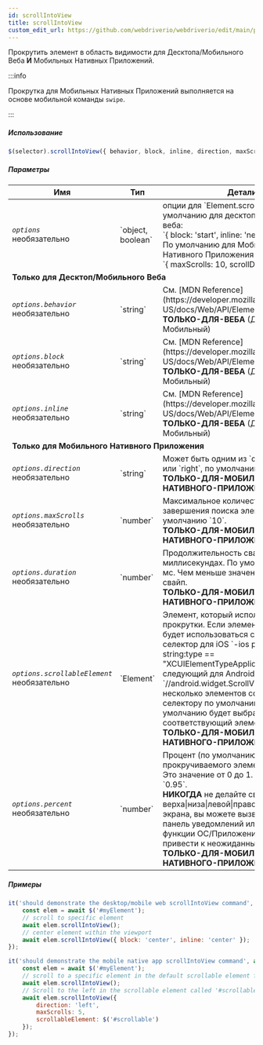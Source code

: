 ```yaml
---
id: scrollIntoView
title: scrollIntoView
custom_edit_url: https://github.com/webdriverio/webdriverio/edit/main/packages/webdriverio/src/commands/element/scrollIntoView.ts
---
```


Прокрутить элемент в область видимости для Десктопа/Мобильного Веба <strong>И</strong> Мобильных Нативных Приложений.

:::info

Прокрутка для Мобильных Нативных Приложений выполняется на основе мобильной команды `swipe`.

:::

##### Использование

```js
$(selector).scrollIntoView({ behavior, block, inline, direction, maxScrolls, duration, scrollableElement, percent })
```

##### Параметры

<table>
  <thead>
    <tr>
      <th>Имя</th><th>Тип</th><th>Детали</th>
    </tr>
  </thead>
  <tbody>
    <tr>
      <td><code><var>options</var></code><br /><span className="label labelWarning">необязательно</span></td>
      <td>`object, boolean`</td>
      <td>опции для `Element.scrollIntoView()`. По умолчанию для десктоп/мобильного веба: <br/> `{ block: 'start', inline: 'nearest' }` <br /> По умолчанию для Мобильного Нативного Приложения <br /> `{ maxScrolls: 10, scrollDirection: 'down' }`</td>
    </tr>
    <tr>
              <td colspan="3"><strong>Только для Десктоп/Мобильного Веба</strong></td>
            </tr>
    <tr>
      <td><code><var>options.behavior</var></code><br /><span className="label labelWarning">необязательно</span></td>
      <td>`string`</td>
      <td>См. [MDN Reference](https://developer.mozilla.org/en-US/docs/Web/API/Element/scrollIntoView). <br /><strong>ТОЛЬКО-ДЛЯ-ВЕБА</strong> (Десктоп/Мобильный)</td>
    </tr>
    <tr>
      <td><code><var>options.block</var></code><br /><span className="label labelWarning">необязательно</span></td>
      <td>`string`</td>
      <td>См. [MDN Reference](https://developer.mozilla.org/en-US/docs/Web/API/Element/scrollIntoView). <br /><strong>ТОЛЬКО-ДЛЯ-ВЕБА</strong> (Десктоп/Мобильный)</td>
    </tr>
    <tr>
      <td><code><var>options.inline</var></code><br /><span className="label labelWarning">необязательно</span></td>
      <td>`string`</td>
      <td>См. [MDN Reference](https://developer.mozilla.org/en-US/docs/Web/API/Element/scrollIntoView). <br /><strong>ТОЛЬКО-ДЛЯ-ВЕБА</strong> (Десктоп/Мобильный)</td>
    </tr>
    <tr>
              <td colspan="3"><strong>Только для Мобильного Нативного Приложения</strong></td>
            </tr>
    <tr>
      <td><code><var>options.direction</var></code><br /><span className="label labelWarning">необязательно</span></td>
      <td>`string`</td>
      <td>Может быть одним из `down`, `up`, `left` или `right`, по умолчанию `up`. <br /><strong>ТОЛЬКО-ДЛЯ-МОБИЛЬНОГО-НАТИВНОГО-ПРИЛОЖЕНИЯ</strong></td>
    </tr>
    <tr>
      <td><code><var>options.maxScrolls</var></code><br /><span className="label labelWarning">необязательно</span></td>
      <td>`number`</td>
      <td>Максимальное количество прокруток до завершения поиска элемента, по умолчанию `10`. <br /><strong>ТОЛЬКО-ДЛЯ-МОБИЛЬНОГО-НАТИВНОГО-ПРИЛОЖЕНИЯ</strong></td>
    </tr>
    <tr>
      <td><code><var>options.duration</var></code><br /><span className="label labelWarning">необязательно</span></td>
      <td>`number`</td>
      <td>Продолжительность свайпа в миллисекундах. По умолчанию `1500` мс. Чем меньше значение, тем быстрее свайп.<br /><strong>ТОЛЬКО-ДЛЯ-МОБИЛЬНОГО-НАТИВНОГО-ПРИЛОЖЕНИЯ</strong></td>
    </tr>
    <tr>
      <td><code><var>options.scrollableElement</var></code><br /><span className="label labelWarning">необязательно</span></td>
      <td>`Element`</td>
      <td>Элемент, который используется для прокрутки. Если элемент не указан, будет использоваться следующий селектор для iOS `-ios predicate string:type == "XCUIElementTypeApplication"` и следующий для Android `//android.widget.ScrollView'`. Если несколько элементов соответствуют селектору по умолчанию, то по умолчанию будет выбран первый соответствующий элемент. <br /> <strong>ТОЛЬКО-ДЛЯ-МОБИЛЬНОГО-НАТИВНОГО-ПРИЛОЖЕНИЯ</strong></td>
    </tr>
    <tr>
      <td><code><var>options.percent</var></code><br /><span className="label labelWarning">необязательно</span></td>
      <td>`number`</td>
      <td>Процент (по умолчанию) прокручиваемого элемента для свайпа. Это значение от 0 до 1. По умолчанию `0.95`.<br /><strong>НИКОГДА</strong> не делайте свайп с точного верха|низа|левой|правой стороны экрана, вы можете вызвать, например, панель уведомлений или другие функции ОС/Приложения, что может привести к неожиданным результатам.<br /> <strong>ТОЛЬКО-ДЛЯ-МОБИЛЬНОГО-НАТИВНОГО-ПРИЛОЖЕНИЯ</strong></td>
    </tr>
  </tbody>
</table>

##### Примеры

```js title="desktop.mobile.web.scrollIntoView.js"
it('should demonstrate the desktop/mobile web scrollIntoView command', async () => {
    const elem = await $('#myElement');
    // scroll to specific element
    await elem.scrollIntoView();
    // center element within the viewport
    await elem.scrollIntoView({ block: 'center', inline: 'center' });
});

```

```js title="mobile.native.app.scrollIntoView.js"
it('should demonstrate the mobile native app scrollIntoView command', async () => {
    const elem = await $('#myElement');
    // scroll to a specific element in the default scrollable element for Android or iOS for a maximum of 10 scrolls
    await elem.scrollIntoView();
    // Scroll to the left in the scrollable element called '#scrollable' for a maximum of 5 scrolls
    await elem.scrollIntoView({
        direction: 'left',
        maxScrolls: 5,
        scrollableElement: $('#scrollable')
    });
});
```